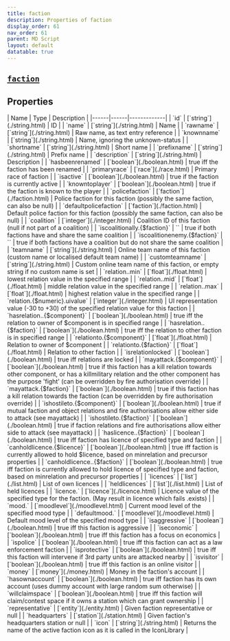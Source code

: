 ```yaml
---
title: faction
description: Properties of faction
display_order: 61
nav_order: 61
parent: MD Script
layout: default
datatable: true
---
```


##  [`faction`](./faction.html) 


## Properties

<div class="datatable-begin"></div>
| Name | Type | Description |
|------|------|-------------|
| `id` | [`string`](./string.html) | ID |
| `name` | [`string`](./string.html) | Name |
| `rawname` | [`string`](./string.html) | Raw name, as text entry reference |
| `knownname` | [`string`](./string.html) | Name, ignoring the unknown-status |
| `shortname` | [`string`](./string.html) | Short name |
| `prefixname` | [`string`](./string.html) | Prefix name |
| `description` | [`string`](./string.html) | Description |
| `hasbeenrenamed` | [`boolean`](./boolean.html) | true iff the faction has been renamed |
| `primaryrace` | [`race`](./race.html) | Primary race of faction |
| `isactive` | [`boolean`](./boolean.html) | true if the faction is currently active |
| `knowntoplayer` | [`boolean`](./boolean.html) | true if the faction is known to the player |
| `policefaction` | [`faction`](./faction.html) | Police faction for this faction (possibly the same faction, can also be null) |
| `defaultpolicefaction` | [`faction`](./faction.html) | Default police faction for this faction (possibly the same faction, can also be null) |
| `coalition` | [`integer`](./integer.html) | Coalition ID of this faction (null if not part of a coalition) |
| `iscoalitionally.{$faction}` | `` | true if both factions have and share the same coalition |
| `iscoalitionenemy.{$faction}` | `` | true if both factions have a coalition but do not share the same coalition |
| `teamname` | [`string`](./string.html) | Online team name of this faction (custom name or localised default team name) |
| `customteamname` | [`string`](./string.html) | Custom online team name of this faction, or empty string if no custom name is set |
| `relation.<relationrange>.min` | [`float`](./float.html) | lowest relation value in the specified range |
| `relation.<relationrange>.mid` | [`float`](./float.html) | middle relation value in the specified range |
| `relation.<relationrange>.max` | [`float`](./float.html) | highest relation value in the specified range |
| `relation.{$numeric}.uivalue` | [`integer`](./integer.html) | UI representation value (-30 to +30) of the specified relation value for this faction |
| `hasrelation.<relationrange>.{$component}` | [`boolean`](./boolean.html) | true iff the relation to owner of $component is in specified range |
| `hasrelation.<relationrange>.{$faction}` | [`boolean`](./boolean.html) | true iff the relation to other faction is in specified range |
| `relationto.{$component}` | [`float`](./float.html) | Relation to owner of $component |
| `relationto.{$faction}` | [`float`](./float.html) | Relation to other faction |
| `isrelationlocked` | [`boolean`](./boolean.html) | true iff relations are locked |
| `mayattack.{$component}` | [`boolean`](./boolean.html) | true if this faction has a kill relation towards other component, or has a killmilitary relation and the other component has the purpose 'fight' (can be overridden by fire authorisation override) |
| `mayattack.{$faction}` | [`boolean`](./boolean.html) | true if this faction has a kill relation towards the faction (can be overridden by fire authorisation override) |
| `ishostileto.{$component}` | [`boolean`](./boolean.html) | true if mutual faction and object relations and fire authorisations allow either side to attack (see mayattack) |
| `ishostileto.{$faction}` | [`boolean`](./boolean.html) | true if faction relations and fire authorisations allow either side to attack (see mayattack) |
| `haslicence.<licencetype>.{$faction}` | [`boolean`](./boolean.html) | true iff faction has licence of specified type and faction |
| `canholdlicence.{$licence}` | [`boolean`](./boolean.html) | true iff faction is currently allowed to hold $licence, based on minrelation and precursor properties |
| `canholdlicence.<licencetype>.{$faction}` | [`boolean`](./boolean.html) | true iff faction is currently allowed to hold licence of specified type and faction, based on minrelation and precursor properties |
| `licences` | [`list`](./list.html) | List of own licences |
| `heldlicences` | [`list`](./list.html) | List of held licences |
| `licence.<licencetype>` | [`licence`](./licence.html) | Licence value of the specified type for the faction. (May result in licence which fails .exists) |
| `mood.<moodtype>` | [`moodlevel`](./moodlevel.html) | Current mood level of the specified mood type |
| `defaultmood.<moodtype>` | [`moodlevel`](./moodlevel.html) | Default mood level of the specified mood type |
| `isaggressive` | [`boolean`](./boolean.html) | true iff this faction is aggressive |
| `iseconomic` | [`boolean`](./boolean.html) | true iff this faction has a focus on economics |
| `ispolice` | [`boolean`](./boolean.html) | true iff this faction can act as a law enforcement faction |
| `isprotective` | [`boolean`](./boolean.html) | true iff this faction will intervene if 3rd party units are attacked nearby |
| `isvisitor` | [`boolean`](./boolean.html) | true iff this faction is an online visitor |
| `money` | [`money`](./money.html) | Money in the faction's account |
| `hasownaccount` | [`boolean`](./boolean.html) | true iff faction has its own account (uses dummy account with large random sum otherwise) |
| `willclaimspace` | [`boolean`](./boolean.html) | true iff this faction will claim/contest space if it owns a station which can grant ownership |
| `representative` | [`entity`](./entity.html) | Given faction representative or null |
| `headquarters` | [`station`](./station.html) | Given faction's headquarters station or null |
| `icon` | [`string`](./string.html) | Returns the name of the active faction icon as it is called in the IconLibrary |
<div class="datatable-end"></div>



